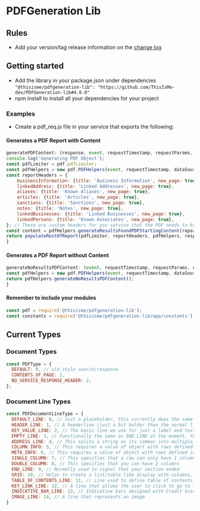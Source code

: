 # PDFGeneration Lib

## Rules

- Add your version/tag release information on the [change log](CHANGELOG.MD)

## Getting started

- Add the library in your package.json under dependencies `"@thisisme/pdfgeneration-lib": "https://github.com/ThisIsMe-dev/PDFGeneration-lib#4.0.0"`
- npm install to install all your dependencies for your project

### Examples

- Create a pdf_req.js file in your service that exports the following:

#### Generates a PDF Report with Content

```JavaScript
generatePDFContent: (response, event, requestTimestamp, requestParams, dataSource) => {
console.log('Generating PDF Object');
const pdfLimiter = pdf.pdfLimiter;
const pdfHelpers = new pdf.PDFHelpers(event, requestTimestamp, dataSource, requestParams);
const reportHeaders = {
    businessInformation: {title: 'Business Information', new_page: true},
    linkedAddress: {title: 'Linked Addresses', new_page: true},
    aliases: {title: 'Known Aliases', new_page: true},
    articles: {title: 'Articles', new_page: true},
    sanctions: {title: 'Sanctions', new_page: true},
    notes: {title: 'Notes', new_page: true},
    linkedBusinesses: {title: 'Linked Businesses', new_page: true},
    linkedPersons: {title: 'Known Associates', new_page: true},
}; // These are custom headers for you service that the PDF needs to know are headers so it can adjust the look accordingly
const content = pdfHelpers.generateResultsFoundPDFStartingContent(reportHeaders, constants.PDFType.CONTENTS_OF_PAGE);
return populateRestOfReport(pdfLimiter, reportHeaders, pdfHelpers, response, content); // this is your custom function that handles the rest of your custom service's pdf
}
```

#### Generates a PDF Report without Content

```JavaScript
generateNoResultsPDFContent: (event, requestTimestamp, requestParams, dataSource) => {
const pdfHelpers = new pdf.PDFHelpers(event, requestTimestamp, dataSource, requestParams);
return pdfHelpers.generateNoResultsPDFContent();
}
```

#### Remember to include your modules

```JavaScript
const pdf = require('@thisisme/pdfgeneration-lib');
const constants = require('@thisisme/pdfgeneration-lib/app/constants');
```

## Current Types

### Document Types

```JavaScript
const PDFType = {
  DEFAULT: 0, // old style search/response
  CONTENTS_OF_PAGE: 1,
  NO_SERVICE_RESPONSE_HEADER: 2,
};
```

### Document Line Types

```JavaScript
const PDFDocumentLineType = {
  DEFAULT_LINE: 0, // Just a placeholder, this currently does the same as a KEY_VALUE_LINE
  HEADER_LINE: 1, // A headerline (just a bit bolder than the normal lines)
  KEY_VALUE_LINE: 2, // The basic line we use for just a label and text line
  EMPTY_LINE: 3, // Functionally the same as END_LINE at the moment, this is just a more visible label for the user to understand what they are trying to accomplish
  ADDRESS_LINE: 4, // This splits a string on its commas into multiple lines
  COLUMN_INFO: 5, // This requires a value of object with rows defined in (SINGLE_COLUMN, DOUBLE_COLUMN, END_LINE) - this has a different type of header than META_INFO
  META_INFO: 6, // This requires a value of object with rows defined in (SINGLE_COLUMN, DOUBLE_COLUMN, END_LINE)
  SINGLE_COLUMN: 7, // This specifies that a row can only have 1 column
  DOUBLE_COLUMN: 8, // This specifies that you can have 2 columns
  END_LINE: 9, // Normally used to signal that your section ended
  GRID: 10, // Helps to create a list/table like display with columns, taking an array of objects
  TABLE_OF_CONTENTS_LINE: 11, // Line used to define table of contents page lines
  KEY_LINK_LINE: 12, // A line that allows the user to click to go to the provided URL
  INDICATIVE_BAR_LINE: 13, // Indicative bars designed with Credit Scores in mind
  IMAGE_LINE: 14, // A line that represents an image
}
```
